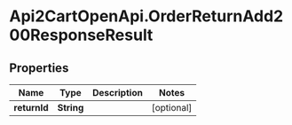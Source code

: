 # Api2CartOpenApi.OrderReturnAdd200ResponseResult

## Properties

Name | Type | Description | Notes
------------ | ------------- | ------------- | -------------
**returnId** | **String** |  | [optional] 



